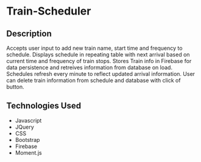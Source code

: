 # Train-Scheduler

## Description
Accepts user input to add new train name, start time and frequency to schedule. Displays schedule in repeating table with next arrival based on current time and frequency of train stops. Stores Train info in Firebase for data persistence and retreives information from database on load. Schedules refresh every minute to reflect updated arrival information. User can delete train information from schedule and database with click of button.

## Technologies Used
* Javascript
* JQuery
* CSS
* Bootstrap
* Firebase
* Moment.js